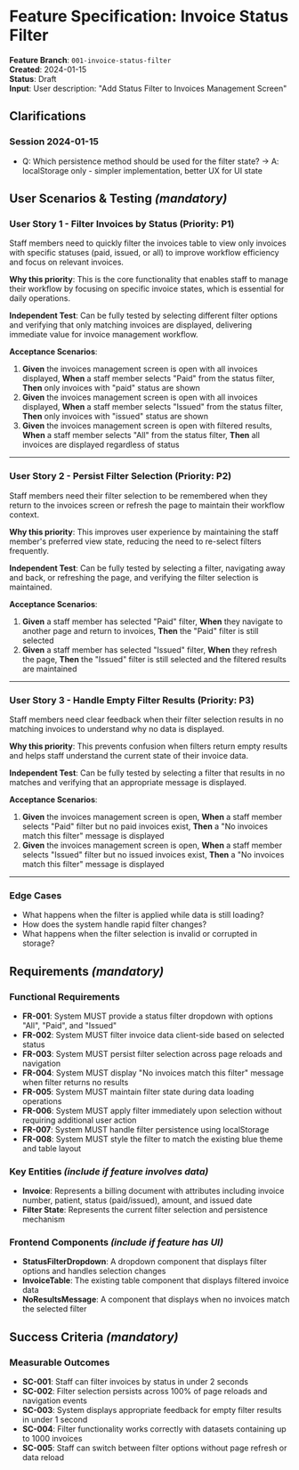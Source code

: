 # Feature Specification: Invoice Status Filter

**Feature Branch**: `001-invoice-status-filter`  
**Created**: 2024-01-15  
**Status**: Draft  
**Input**: User description: "Add Status Filter to Invoices Management Screen"

## Clarifications

### Session 2024-01-15

- Q: Which persistence method should be used for the filter state? → A: localStorage only - simpler implementation, better UX for UI state

## User Scenarios & Testing *(mandatory)*

### User Story 1 - Filter Invoices by Status (Priority: P1)

Staff members need to quickly filter the invoices table to view only invoices with specific statuses (paid, issued, or all) to improve workflow efficiency and focus on relevant invoices.

**Why this priority**: This is the core functionality that enables staff to manage their workflow by focusing on specific invoice states, which is essential for daily operations.

**Independent Test**: Can be fully tested by selecting different filter options and verifying that only matching invoices are displayed, delivering immediate value for invoice management workflow.

**Acceptance Scenarios**:

1. **Given** the invoices management screen is open with all invoices displayed, **When** a staff member selects "Paid" from the status filter, **Then** only invoices with "paid" status are shown
2. **Given** the invoices management screen is open with all invoices displayed, **When** a staff member selects "Issued" from the status filter, **Then** only invoices with "issued" status are shown
3. **Given** the invoices management screen is open with filtered results, **When** a staff member selects "All" from the status filter, **Then** all invoices are displayed regardless of status

---

### User Story 2 - Persist Filter Selection (Priority: P2)

Staff members need their filter selection to be remembered when they return to the invoices screen or refresh the page to maintain their workflow context.

**Why this priority**: This improves user experience by maintaining the staff member's preferred view state, reducing the need to re-select filters frequently.

**Independent Test**: Can be fully tested by selecting a filter, navigating away and back, or refreshing the page, and verifying the filter selection is maintained.

**Acceptance Scenarios**:

1. **Given** a staff member has selected "Paid" filter, **When** they navigate to another page and return to invoices, **Then** the "Paid" filter is still selected
2. **Given** a staff member has selected "Issued" filter, **When** they refresh the page, **Then** the "Issued" filter is still selected and the filtered results are maintained

---

### User Story 3 - Handle Empty Filter Results (Priority: P3)

Staff members need clear feedback when their filter selection results in no matching invoices to understand why no data is displayed.

**Why this priority**: This prevents confusion when filters return empty results and helps staff understand the current state of their invoice data.

**Independent Test**: Can be fully tested by selecting a filter that results in no matches and verifying that an appropriate message is displayed.

**Acceptance Scenarios**:

1. **Given** the invoices management screen is open, **When** a staff member selects "Paid" filter but no paid invoices exist, **Then** a "No invoices match this filter" message is displayed
2. **Given** the invoices management screen is open, **When** a staff member selects "Issued" filter but no issued invoices exist, **Then** a "No invoices match this filter" message is displayed

---

### Edge Cases

- What happens when the filter is applied while data is still loading?
- How does the system handle rapid filter changes?
- What happens when the filter selection is invalid or corrupted in storage?

## Requirements *(mandatory)*

### Functional Requirements

- **FR-001**: System MUST provide a status filter dropdown with options "All", "Paid", and "Issued"
- **FR-002**: System MUST filter invoice data client-side based on selected status
- **FR-003**: System MUST persist filter selection across page reloads and navigation
- **FR-004**: System MUST display "No invoices match this filter" message when filter returns no results
- **FR-005**: System MUST maintain filter state during data loading operations
- **FR-006**: System MUST apply filter immediately upon selection without requiring additional user action
- **FR-007**: System MUST handle filter persistence using localStorage
- **FR-008**: System MUST style the filter to match the existing blue theme and table layout

### Key Entities *(include if feature involves data)*

- **Invoice**: Represents a billing document with attributes including invoice number, patient, status (paid/issued), amount, and issued date
- **Filter State**: Represents the current filter selection and persistence mechanism

### Frontend Components *(include if feature has UI)*

- **StatusFilterDropdown**: A dropdown component that displays filter options and handles selection changes
- **InvoiceTable**: The existing table component that displays filtered invoice data
- **NoResultsMessage**: A component that displays when no invoices match the selected filter

## Success Criteria *(mandatory)*

### Measurable Outcomes

- **SC-001**: Staff can filter invoices by status in under 2 seconds
- **SC-002**: Filter selection persists across 100% of page reloads and navigation events
- **SC-003**: System displays appropriate feedback for empty filter results in under 1 second
- **SC-004**: Filter functionality works correctly with datasets containing up to 1000 invoices
- **SC-005**: Staff can switch between filter options without page refresh or data reload